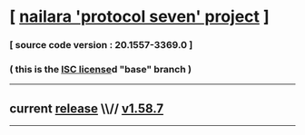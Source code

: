 
# [ [nailara 'protocol seven' project](http://src.nailara.net/) ]

### [ source code version : 20.1557-3369.0 ]

### ( this is the [ISC license](license)d "base" branch )
---
## current [release](https://github.com/anotherlink/nailara/releases) \\\\// [v1.58.7](https://github.com/anotherlink/nailara/releases/tag/v1.58.7)
---
